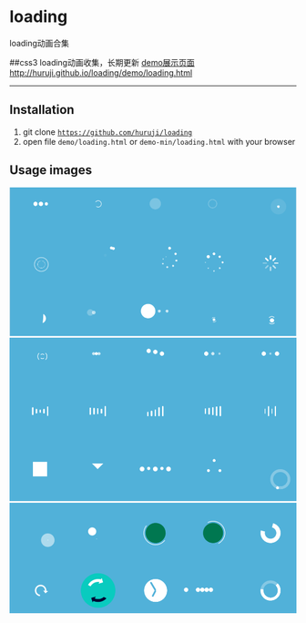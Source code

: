 # loading
loading动画合集

##css3 loading动画收集，长期更新
[demo展示页面http://huruji.github.io/loading/demo/loading.html](http://huruji.github.io/loading/demo/loading.html)

*******************************************************

## Installation
1. git clone <code>https://github.com/huruji/loading</code>
2. open file <code>demo/loading.html</code> or <code>demo-min/loading.html</code> with your browser

## Usage images
![](images/1.png)
![](images/2.png)
![](images/3.png)
